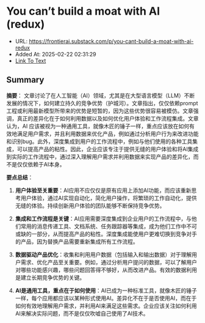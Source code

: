 # You can’t build a moat with AI (redux)
- URL: https://frontierai.substack.com/p/you-cant-build-a-moat-with-ai-redux
- Added At: 2025-02-22 02:31:29
- [Link To Text](2025-02-22-you-can’t-build-a-moat-with-ai-(redux)_raw.md)

## Summary
**摘要**：
文章讨论了在人工智能（AI）领域，尤其是在大型语言模型（LLM）不断发展的情况下，如何建立持久的竞争优势（护城河）。文章指出，仅仅依赖prompt工程或利用最新模型所带来的优势是短暂的，因为这些优势很容易被模仿。文章强调，真正的差异化在于如何利用数据以及如何优化用户体验和工作流程集成。文章认为，AI 应该被视为一种通用工具，就像木匠的锤子一样，重点应该放在如何有效地满足用户需求，并且利用数据来优化产品，例如通过分析用户行为来改进功能和识别bug。此外，深度集成到用户的工作流程中，例如与他们使用的各种工具集成，可以提高产品的粘性。因此，企业应该专注于提供无缝的用户体验和将AI集成到实际的工作流程中，通过深入理解用户需求并利用数据来实现产品的差异化，而不是仅仅依赖于AI本身。

**要点总结**：

1.  **用户体验至关重要**：AI应用不应仅仅是原有应用上添加AI功能，而应该重新思考用户体验，通过AI实现自动化，简化用户操作，将繁琐的工作自动化，提供无缝的体验。持续创新用户体验的团队能够不断保持竞争优势。

2.  **集成和工作流程是关键**：AI应用需要深度集成到企业用户的工作流程中，与他们常用的消息传递工具、文档系统、任务跟踪器等集成，成为他们工作中不可或缺的一部分，从而提高产品的粘性。深度集成能使用户更难切换到竞争对手的产品，因为替换产品需要重新集成所有工作流程。

3.  **数据驱动产品优化**：收集和利用用户数据（包括输入和输出数据）对于理解用户需求、优化产品至关重要。例如，通过分析用户提问的数据，可以了解用户对哪些功能感兴趣，哪些问题回答得不够好，从而改进产品。有效的数据利用是建立长期竞争优势的关键。

4.  **AI是通用工具，重点在于如何使用**：AI已成为一种标准工具，就像木匠的锤子一样，每个应用都应该以某种形式使用AI。差异化不在于是否使用AI，而在于如何有效地理解用户需求，并利用AI来满足这些需求。企业应该关注如何利用AI来解决实际问题，而不是仅仅吹嘘自己使用了AI技术。

